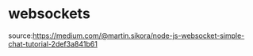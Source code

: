 # websockets

source:https://medium.com/@martin.sikora/node-js-websocket-simple-chat-tutorial-2def3a841b61
